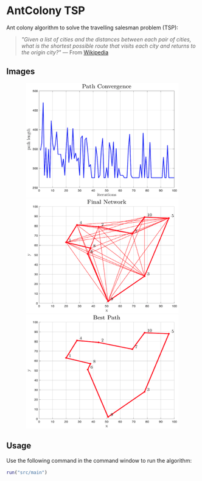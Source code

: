 # AntColony TSP

Ant colony algorithm to solve the travelling salesman problem (TSP):

> _"Given a list of cities and the distances between each pair of cities, what is the shortest possible route that visits each city and returns to the origin city?"_ — From [Wikipedia](https://en.wikipedia.org/wiki/Travelling_salesman_problem)




## Images

<p align="center">
    <img width="400" height="300" src="images/path_convergence.png">
    <img width="400" height="300" src="images/final_network.png">
    <img width="400" height="300" src="images/best_path.png">
</p>

## Usage
Use the following command in the command window to run the algorithm:

```matlab
run("src/main")
```